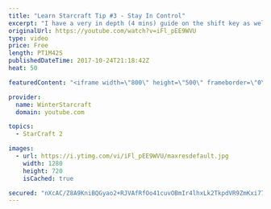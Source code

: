 ```yaml
---
title: "Learn Starcraft Tip #3 - Stay In Control"
excerpt: "I have a very in depth (4 mins) guide on the shift key as well here https://www.youtube.com/watch?v=7x9pHr544oY"
originalUrl: https://youtube.com/watch?v=iFl_pEE9WVU
type: video
price: Free
length: PT1M42S
publishedDateTime: 2017-10-24T21:18:42Z
heat: 50

featuredContent: "<iframe width=\"800\" height=\"500\" frameborder=\"0\" src=\"https://www.youtube.com/embed/iFl_pEE9WVU\" allow=\"accelerometer; autoplay; encrypted-media; gyroscope; picture-in-picture\" allowfullscreen></iframe>"

provider:
  name: WinterStarcraft
  domain: youtube.com

topics:
  - StarCraft 2

images:
  - url: https://i.ytimg.com/vi/iFl_pEE9WVU/maxresdefault.jpg
    width: 1280
    height: 720
    isCached: true

secured: "nXcAC/Z8A9KniBQGyao2+RJVAfRfOo41cuvOBmIr4lhxLk2TkpdVR9ZmKxi777Ao9LdDO3D3eLE3MdRIZSt0uIij3GKIX56Kmremv4pwBdy9lWbm+6me3iJRwd4O3bGWf0VavaCUROo1cXGQxzfuVDzujQw8SkVUJ8xTyLS+cjlp1OShzJAjINcaw290JqSQQ2256s8VEUWCXxuvvbYHFVWzylVwq6OETRWAAWqViEmoL4VBJ2Z6jyUAiJtrPtCE9NNFAzDwut9/r/AXF8s26Kd1CHo2kQq4kEpb2DA6nsMDHP0uiNSQTvfjABlRIxCkT0mfZgsgBpb+u05jTktEajXENgHA5m5cxi360FUNqjEAe6l93IU/+C5h9tZSzHlAU+uX+IacrONhIQ6dk2zSGeyS+Co5Fx5bKbSGeDNxWOc=;wN4vvjL3tb/napXGYQ/Xuw=="
---
```


